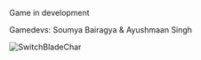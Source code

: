 Game in development

Gamedevs: Soumya Bairagya & Ayushmaan Singh

![SwitchBladeChar](https://user-images.githubusercontent.com/78803599/208051811-a6dd7c4d-9266-468f-b43e-af4c785c2521.gif)
